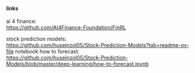 #### links
ai 4 finance:  
https://github.com/AI4Finance-Foundation/FinRL

stock prediction models:  
https://github.com/huseinzol05/Stock-Prediction-Models?tab=readme-ov-file
notebook how to forecast:  
https://github.com/huseinzol05/Stock-Prediction-Models/blob/master/deep-learning/how-to-forecast.ipynb
